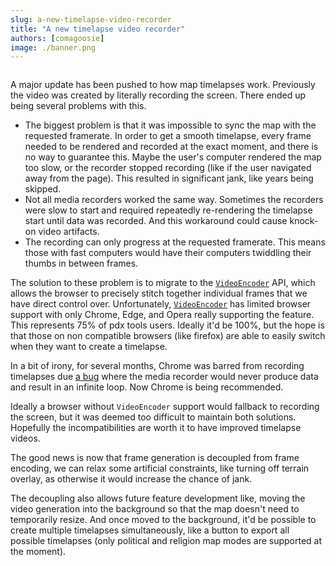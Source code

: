 ```yaml
---
slug: a-new-timelapse-video-recorder
title: "A new timelapse video recorder"
authors: [comagoosie]
image: ./banner.png
---
```


<div style={{textAlign: "center"}}>
  <img alt="" width={512} height={186} src={require("./banner.png").default} />
</div>

A major update has been pushed to how map timelapses work. Previously the video was
created by literally recording the screen. There ended up being several problems
with this.

<!--truncate-->

- The biggest problem is that it was impossible to sync the map with the
  requested framerate. In order to get a smooth timelapse, every frame needed to
  be rendered and recorded at the exact moment, and there is no way to guarantee
  this. Maybe the user's computer rendered the map too slow, or the recorder
  stopped recording (like if the user navigated away from the page). This
  resulted in significant jank, like years being skipped. 
- Not all media recorders worked the same way. Sometimes the recorders were slow
  to start and required repeatedly re-rendering the timelapse start until data
  was recorded. And this workaround could cause knock-on video artifacts.
- The recording can only progress at the requested framerate. This means those
  with fast computers would have their computers twiddling their thumbs in
  between frames.

The solution to these problem is to migrate to the
[`VideoEncoder`](https://developer.mozilla.org/en-US/docs/Web/API/VideoEncoder)
API, which allows the browser to precisely stitch together individual frames
that we have direct control over. Unfortunately,
[`VideoEncoder`](https://caniuse.com/mdn-api_videoencoder) has limited browser
support with only Chrome, Edge, and Opera really supporting the feature. This
represents 75% of pdx tools users. Ideally it'd be 100%, but the hope is that
those on non compatible browsers (like firefox) are able to easily switch when
they want to create a timelapse.

In a bit of irony, for several months, Chrome was barred from recording timelapses due [a bug](https://bugs.chromium.org/p/chromium/issues/detail?id=1357418) where the media recorder would never produce data and result in an infinite loop. Now Chrome is being recommended.

Ideally a browser without `VideoEncoder` support would fallback to recording the
screen, but it was deemed too difficult to maintain both solutions. Hopefully
the incompatibilities are worth it to have improved timelapse videos.

The good news is now that frame generation is decoupled from frame encoding, we
can relax some artificial constraints, like turning off terrain overlay, as
otherwise it would increase the chance of jank.

The decoupling also allows future feature development like, moving the video
generation into the background so that the map doesn't need to temporarily
resize. And once moved to the background, it'd be possible to create multiple
timelapses simultaneously, like a button to export all possible timelapses (only
political and religion map modes are supported at the moment). 